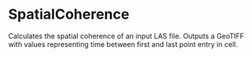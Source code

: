 # SpatialCoherence
Calculates the spatial coherence of an input LAS file. Outputs a GeoTIFF with values representing time between first and last point entry in cell.
